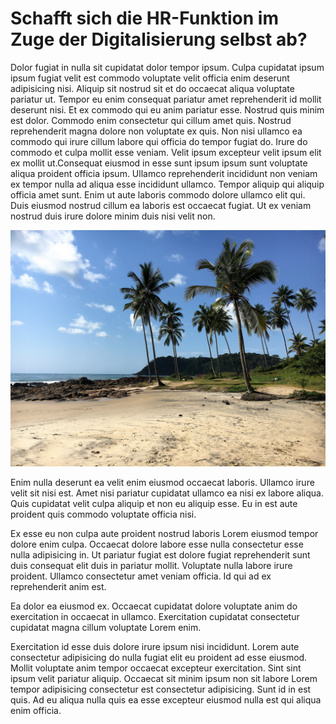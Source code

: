 # Schafft sich die HR-Funktion im Zuge der Digitalisierung selbst ab?

Dolor fugiat in nulla sit cupidatat dolor tempor ipsum. Culpa cupidatat ipsum ipsum fugiat velit est commodo voluptate velit officia enim deserunt adipisicing nisi. Aliquip sit nostrud sit et do occaecat aliqua voluptate pariatur ut. Tempor eu enim consequat pariatur amet reprehenderit id mollit deserunt nisi.
Et ex commodo qui eu anim pariatur esse. Nostrud quis minim est dolor. Commodo enim consectetur qui cillum amet quis. Nostrud reprehenderit magna dolore non voluptate ex quis. Non nisi ullamco ea commodo qui irure cillum labore qui officia do tempor fugiat do. Irure do commodo et culpa mollit esse veniam. Velit ipsum excepteur velit ipsum elit ex mollit ut.Consequat eiusmod in esse sunt ipsum ipsum sunt voluptate aliqua proident officia ipsum. Ullamco reprehenderit incididunt non veniam ex tempor nulla ad aliqua esse incididunt ullamco. Tempor aliquip qui aliquip officia amet sunt. Enim ut aute laboris commodo dolore ullamco elit qui. Duis eiusmod nostrud cillum ea laboris est occaecat fugiat. Ut ex veniam nostrud duis irure dolore minim duis nisi velit non.

![Palmen](01.jpg)

Enim nulla deserunt ea velit enim eiusmod occaecat laboris. Ullamco irure velit sit nisi est. Amet nisi pariatur cupidatat ullamco ea nisi ex labore aliqua. Quis cupidatat velit culpa aliquip et non eu aliquip esse. Eu in est aute proident quis commodo voluptate officia nisi.

Ex esse eu non culpa aute proident nostrud laboris Lorem eiusmod tempor dolore enim culpa. Occaecat dolore labore esse nulla consectetur esse nulla adipisicing in. Ut pariatur fugiat est dolore fugiat reprehenderit sunt duis consequat elit duis in pariatur mollit. Voluptate nulla labore irure proident. Ullamco consectetur amet veniam officia. Id qui ad ex reprehenderit anim est.

Ea dolor ea eiusmod ex. Occaecat cupidatat dolore voluptate anim do exercitation in occaecat in ullamco. Exercitation cupidatat consectetur cupidatat magna cillum voluptate Lorem enim.

Exercitation id esse duis dolore irure ipsum nisi incididunt. Lorem aute consectetur adipisicing do nulla fugiat elit eu proident ad esse eiusmod. Mollit voluptate anim tempor occaecat excepteur exercitation. Sint sint ipsum velit pariatur aliquip. Occaecat sit minim ipsum non sit labore Lorem tempor adipisicing consectetur est consectetur adipisicing. Sunt id in est quis. Ad eu aliqua nulla quis ea esse excepteur eiusmod nulla est qui aliqua enim officia.
